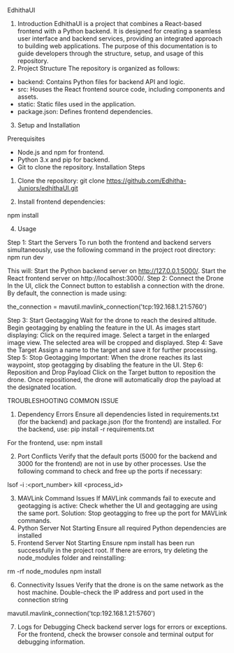 EdhithaUI

1. Introduction
EdhithaUI is a project that combines a React-based frontend with a Python backend. It is designed for creating a seamless user interface and backend services, providing an integrated approach to building web applications. The purpose of this documentation is to guide developers through the structure, setup, and usage of this repository.
2. Project Structure
The repository is organized as follows:

- backend: Contains Python files for backend API and logic.
- src: Houses the React frontend source code, including components and assets.
- static: Static files used in the application.
- package.json: Defines frontend dependencies.
3. Setup and Installation

Prerequisites
- Node.js and npm for frontend.
- Python 3.x and pip for backend.
- Git to clone the repository.
Installation Steps
1. Clone the repository:
   git clone https://github.com/Edhitha-Juniors/edhithaUI.git


  
4. Install frontend dependencies:


  npm install


4. Usage

Step 1: Start the Servers
To run both the frontend and backend servers simultaneously, use the following command in the project root directory:
npm run dev



This will:
Start the Python backend server on http://127.0.0.1:5000/.
Start the React frontend server on http://localhost:3000/.
Step 2: Connect the Drone
In the UI, click the Connect button to establish a connection with the drone.
By default, the connection is made using:



the_connection = mavutil.mavlink_connection('tcp:192.168.1.21:5760')




Step 3: Start Geotagging
Wait for the drone to reach the desired altitude.
Begin geotagging by enabling the feature in the UI.
As images start displaying:
Click on the required image.
Select a target in the enlarged image view.
The selected area will be cropped and displayed.
Step 4: Save the Target
Assign a name to the target and save it for further processing.
Step 5: Stop Geotagging
Important: When the drone reaches its last waypoint, stop geotagging by disabling the feature in the UI.
Step 6: Reposition and Drop Payload
Click on the Target button to reposition the drone.
Once repositioned, the drone will automatically drop the payload at the designated location.


TROUBLESHOOTING COMMON ISSUE

1. Dependency Errors
Ensure all dependencies listed in requirements.txt (for the backend) and package.json (for the frontend) are installed.
For the backend, use:
pip install -r requirements.txt

For the frontend, use:
npm install




2. Port Conflicts
Verify that the default ports (5000 for the backend and 3000 for the frontend) are not in use by other processes.
Use the following command to check and free up the ports if necessary:


lsof -i :<port_number>
kill <process_id>




3. MAVLink Command Issues
If MAVLink commands fail to execute and geotagging is active:
Check whether the UI and geotagging are using the same port.
Solution: Stop geotagging to free up the port for MAVLink commands.
4. Python Server Not Starting
Ensure all required Python dependencies are installed
5. Frontend Server Not Starting
Ensure npm install has been run successfully in the project root.
If there are errors, try deleting the node_modules folder and reinstalling:


rm -rf node_modules
npm install



6. Connectivity Issues
Verify that the drone is on the same network as the host machine.
Double-check the IP address and port used in the connection string

mavutil.mavlink_connection('tcp:192.168.1.21:5760')


7. Logs for Debugging
Check backend server logs for errors or exceptions.
For the frontend, check the browser console and terminal output for debugging information.

